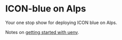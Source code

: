 # ICON-blue on Alps

Your one stop show for deploying ICON blue on Alps.

Notes on [getting started with uenv](uenv.md).
